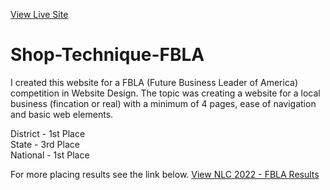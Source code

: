 <a href="https://shop-technique-fbla.pages.dev/">View Live Site</a>

# Shop-Technique-FBLA
I created this website for a FBLA (Future Business Leader of America) competition in Website Design. The topic was creating a website for a local business (fincation or real) with a minimum of 4 pages, ease of navigation and basic web elements.

District - 1st Place <br>
State - 3rd Place <br>
National - 1st Place

For more placing results see the link below.
<a href="https://fbla-nlc.org/wp-content/uploads/2022/07/FBLA-Complete-Winner-List.pdf#page=74">View NLC 2022 - FBLA Results</a>
